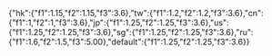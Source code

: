{"hk":{"f1":1.15,"f2":1.15,"f3":3.6},"tw":{"f1":1.2,"f2":1.2,"f3":3.6},"cn":{"f1":1,"f2":1,"f3":3.6},"jp":{"f1":1.25,"f2":1.25,"f3":3.6},"us":{"f1":1.25,"f2":1.25,"f3":3.6},"sg":{"f1":1.25,"f2":1.25,"f3":3.6},"ru":{"f1":1.6,"f2":1.5,"f3":5.00},"default":{"f1":1.25,"f2":1.25,"f3":3.6}}
